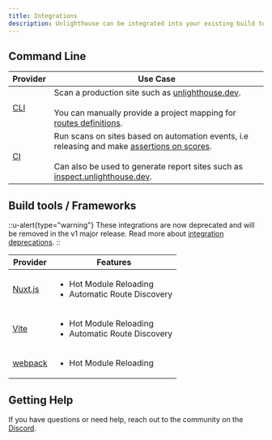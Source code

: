 ```yaml
---
title: Integrations
description: Unlighthouse can be integrated into your existing build tools and frameworks.
---
```


## Command Line

| Provider                 | Use Case                                                                                                                                                                                                                                            |
|--------------------------|-----------------------------------------------------------------------------------------------------------------------------------------------------------------------------------------------------------------------------------------------------|
| [CLI](/integrations/cli) | Scan a production site such as [unlighthouse.dev](https://unlighthouse.dev).<br><br> You can manually provide a project mapping for [routes definitions](/guide/guides/route-definitions).                                                          |
| [CI](/integrations/ci)   | Run scans on sites based on automation events, i.e releasing and make [assertions on scores](/integrations/ci#assertions).<br><br> Can also be used to generate report sites such as [inspect.unlighthouse.dev](https://inspect.unlighthouse.dev/). |

## Build tools / Frameworks

::u-alert{type="warning"}
These integrations are now deprecated and will be removed in the v1 major release.
Read more about [integration deprecations](/integration-deprecations).
::

| Provider                                                                                                      | Features                                                                                      |
|---------------------------------------------------------------------------------------------------------------|-----------------------------------------------------------------------------------------------|
| <a href="/integrations/nuxt">Nuxt.js</a>   | <ul class="pl-3 p-0 m-0"><li>Hot Module Reloading</li><li>Automatic Route Discovery</li></ul> |
| <a href="/integrations/vite">Vite</a>        | <ul class="pl-3 p-0 m-0"><li>Hot Module Reloading</li><li>Automatic Route Discovery</li></ul> |
| <a href="/integrations/webpack">webpack</a>  | <ul class="pl-3 p-0 m-0"><li>Hot Module Reloading</li></ul>                                   |

## Getting Help

If you have questions or need help, reach out to the community on the [Discord](https://discord.gg/275MBUBvgP).
